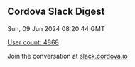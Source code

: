 ## Cordova Slack Digest
Sun, 09 Jun 2024 08:20:44 GMT

[User count: 4868](https://cordova.slack.com/)


Join the conversation at [slack.cordova.io](http://slack.cordova.io/)
